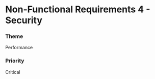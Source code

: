 

#  Non-Functional Requirements 4 - Security






### Theme

Performance





















### Priority

Critical



















